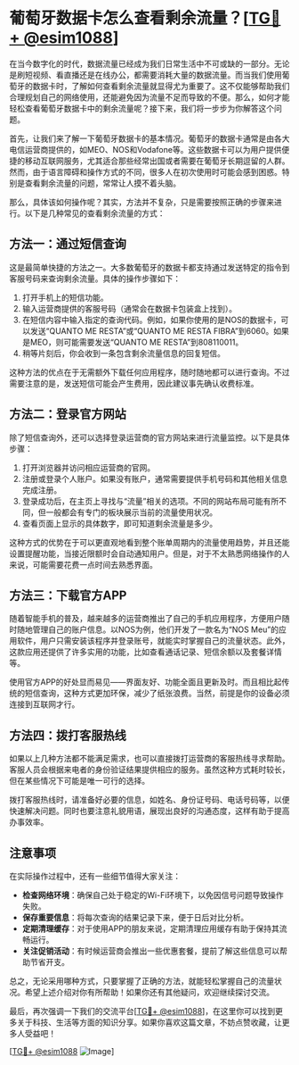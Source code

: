 # 葡萄牙数据卡怎么查看剩余流量？[[TG💪+ @esim1088](https://t.me/s/esim1088)]

在当今数字化的时代，数据流量已经成为我们日常生活中不可或缺的一部分。无论是刷短视频、看直播还是在线办公，都需要消耗大量的数据流量。而当我们使用葡萄牙的数据卡时，了解如何查看剩余流量就显得尤为重要了。这不仅能够帮助我们合理规划自己的网络使用，还能避免因为流量不足而导致的不便。那么，如何才能轻松查看葡萄牙数据卡中的剩余流量呢？接下来，我们将一步步为你解答这个问题。

首先，让我们来了解一下葡萄牙数据卡的基本情况。葡萄牙的数据卡通常是由各大电信运营商提供的，如MEO、NOS和Vodafone等。这些数据卡可以为用户提供便捷的移动互联网服务，尤其适合那些经常出国或者需要在葡萄牙长期逗留的人群。然而，由于语言障碍和操作方式的不同，很多人在初次使用时可能会感到困惑。特别是查看剩余流量的问题，常常让人摸不着头脑。

那么，具体该如何操作呢？其实，方法并不复杂，只是需要按照正确的步骤来进行。以下是几种常见的查看剩余流量的方式：

## 方法一：通过短信查询

这是最简单快捷的方法之一。大多数葡萄牙的数据卡都支持通过发送特定的指令到客服号码来查询剩余流量。具体的操作步骤如下：

1. 打开手机上的短信功能。
2. 输入运营商提供的客服号码（通常会在数据卡包装盒上找到）。
3. 在短信内容中输入指定的查询代码。例如，如果你使用的是NOS的数据卡，可以发送“QUANTO ME RESTA”或“QUANTO ME RESTA FIBRA”到6060。如果是MEO，则可能需要发送“QUANTO ME RESTA”到808110011。
4. 稍等片刻后，你会收到一条包含剩余流量信息的回复短信。

这种方法的优点在于无需额外下载任何应用程序，随时随地都可以进行查询。不过需要注意的是，发送短信可能会产生费用，因此建议事先确认收费标准。

## 方法二：登录官方网站

除了短信查询外，还可以选择登录运营商的官方网站来进行流量监控。以下是具体步骤：

1. 打开浏览器并访问相应运营商的官网。
2. 注册或登录个人账户。如果没有账户，通常需要提供手机号码和其他相关信息完成注册。
3. 登录成功后，在主页上寻找与“流量”相关的选项。不同的网站布局可能有所不同，但一般都会有专门的板块展示当前的流量使用状况。
4. 查看页面上显示的具体数字，即可知道剩余流量是多少。

这种方式的优势在于可以更直观地看到整个账单周期内的流量使用趋势，并且还能设置提醒功能，当接近限额时会自动通知用户。但是，对于不太熟悉网络操作的人来说，可能需要花费一点时间去熟悉界面。

## 方法三：下载官方APP

随着智能手机的普及，越来越多的运营商推出了自己的手机应用程序，方便用户随时随地管理自己的账户信息。以NOS为例，他们开发了一款名为“NOS Meu”的应用软件，用户只需安装该程序并登录账号，就能实时掌握自己的流量状态。此外，这款应用还提供了许多实用的功能，比如查看通话记录、短信余额以及套餐详情等。

使用官方APP的好处显而易见——界面友好、功能全面且更新及时。而且相比起传统的短信查询，这种方式更加环保，减少了纸张浪费。当然，前提是你的设备必须连接到互联网才行。

## 方法四：拨打客服热线

如果以上几种方法都不能满足需求，也可以直接拨打运营商的客服热线寻求帮助。客服人员会根据来电者的身份验证结果提供相应的服务。虽然这种方式耗时较长，但在某些情况下可能是唯一可行的选择。

拨打客服热线时，请准备好必要的信息，如姓名、身份证号码、电话号码等，以便快速解决问题。同时也要注意礼貌用语，展现出良好的沟通态度，这样有助于提高办事效率。

## 注意事项

在实际操作过程中，还有一些细节值得大家关注：

- **检查网络环境**：确保自己处于稳定的Wi-Fi环境下，以免因信号问题导致操作失败。
- **保存重要信息**：将每次查询的结果记录下来，便于日后对比分析。
- **定期清理缓存**：对于使用APP的朋友来说，定期清理应用缓存有助于保持其流畅运行。
- **关注促销活动**：有时候运营商会推出一些优惠套餐，提前了解这些信息可以帮助节省开支。

总之，无论采用哪种方式，只要掌握了正确的方法，就能轻松掌握自己的流量状况。希望上述介绍对你有所帮助！如果你还有其他疑问，欢迎继续探讨交流。

最后，再次强调一下我们的交流平台[[TG💪+ @esim1088](https://t.me/s/esim1088)]，在这里你可以找到更多关于科技、生活等方面的知识分享。如果你喜欢这篇文章，不妨点赞收藏，让更多人受益吧！

[[TG💪+ @esim1088](https://t.me/s/esim1088) ![Image](https://i.postimg.cc/4NQfJmqS/Snipaste-2025-05-13-00-14-12.png)]